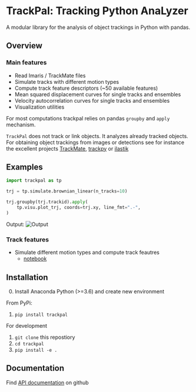 # TrackPal: Tracking Python AnaLyzer

A modular library for the analysis of object trackings in Python with pandas.

## Overview
### Main features
* Read Imaris / TrackMate files
* Simulate tracks with different motion types
* Compute track feature descriptors (~50 available features)
* Mean squared displacement curves for single tracks and ensembles
* Velocity autocorrelation curves for single tracks and ensembles
* Visualization utilities

For most computations trackpal relies on pandas `groupby` and `apply` mechanism.

`TrackPal` does not track or link objects. It analyzes already tracked objects.
For obtaining object trackings from images or detections see for instance the
excellent projects [TrackMate](https://imagej.net/TrackMate),
[trackpy](http://soft-matter.github.io/trackpy) or [ilastik](ilastik.org)


## Examples

```python
import trackpal as tp

trj = tp.simulate.brownian_linear(n_tracks=10)

trj.groupby(trj.trackid).apply(
    tp.visu.plot_trj, coords=trj.xy, line_fmt=".-",
)
```

Output:
![](https://git.ist.ac.at/csommer/trackpal/-/raw/master/doc/img/bl_tracks_01.png "Output")


### Track features

* Simulate different motion types and compute track feautres
    * [notebook](https://git.ist.ac.at/csommer/trackpal/-/blob/master/examples/01_track_features.ipynb)

## Installation

0. Install Anaconda Python (>=3.6) and create new environment

From PyPi:

1. `pip install trackpal`

For development

1. `git clone` this repostiory
2. `cd trackpal`
3. `pip install -e .`


## Documentation

Find [API documentation](https://trackpal.github.io/trackpal) on github

